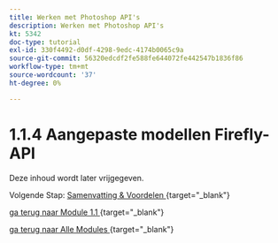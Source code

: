 ```yaml
---
title: Werken met Photoshop API's
description: Werken met Photoshop API's
kt: 5342
doc-type: tutorial
exl-id: 330f4492-d0df-4298-9edc-4174b0065c9a
source-git-commit: 56320edcdf2fe588fe644072fe442547b1836f86
workflow-type: tm+mt
source-wordcount: '37'
ht-degree: 0%

---
```


# 1.1.4 Aangepaste modellen Firefly-API

Deze inhoud wordt later vrijgegeven.

Volgende Stap: [ Samenvatting &amp; Voordelen ](./summary.md){target="_blank"}

[ ga terug naar Module 1.1 ](./firefly-services.md){target="_blank"}

[ ga terug naar Alle Modules ](./../../../overview.md){target="_blank"}
